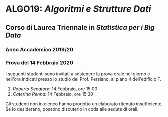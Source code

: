 # ALGO19: *Algoritmi e Strutture Dati* #
## Corso di Laurea Triennale in *Statistica per i Big Data* ##
### Anno Accademico 2019/20 ###
### Prova del 14 Febbraio 2020 ###




I seguenti studenti sono invitati a sostenere la prova orale
nel giorno e nell'ora indicati presso lo studio del Prof. Persiano, 
al piano 4 dell'edificio F.

1. *Roberto Senatore*: 14 Febbraio, ore 15:00
2. *Caterina Penna*: 14 Febbraio, ore 15:30

Gli studenti non in elenco hanno prodotto un elaborato ritenuto
insufficiente. Se lo desiderano, possono discuterlo in coda alle sedute
di orali.



